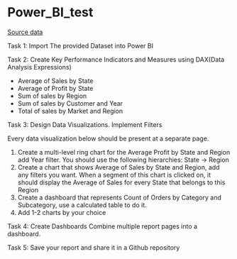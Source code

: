 # Power_BI_test

[Source data](https://docs.google.com/spreadsheets/d/1IhzHWMYBFhdrBShEla5eC7Xbl3rPBUhQ/edit?usp=sharing&ouid=104369079049476376115&rtpof=true&sd=true)

Task 1: Import The provided Dataset into Power BI

Task 2: Create Key Performance Indicators and Measures using DAX(Data Analysis Expressions)

- Average of Sales by State
- Average of Profit by State
- Sum of sales by Region
- Sum of sales by Customer and Year
- Total of sales by Market and Region

Task 3: Design Data Visualizations. Implement Filters

Every data visualization below should be present at a separate page.

1. Create a multi-level ring chart for the Average Profit by State and Region
add Year filter. You should use the following hierarchies:
State -> Region
2. Create a chart that shows Average of Sales by State and Region, add any filters you want.
When a segment of this chart is clicked on, it should display the Average of Sales for every State that belongs to this Region
3. Create a dashboard that represents Count of Orders by Category and Subcategory,
use a calculated table to do it.
4. Add 1-2 charts by your choice

Task 4: Create Dashboards Combine multiple report pages into a dashboard.

Task 5: Save your report and share it in a Github repository
